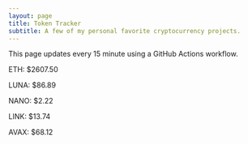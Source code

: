 ```yaml
---
layout: page
title: Token Tracker
subtitle: A few of my personal favorite cryptocurrency projects.
---
```


 This page updates every 15 minute using a GitHub Actions workflow.

<!--BEGINCRYPTOINPUT-->
ETH: $2607.50

LUNA: $86.89

NANO: $2.22

LINK: $13.74

AVAX: $68.12

<!--ENDCRYPTOINPUT-->
